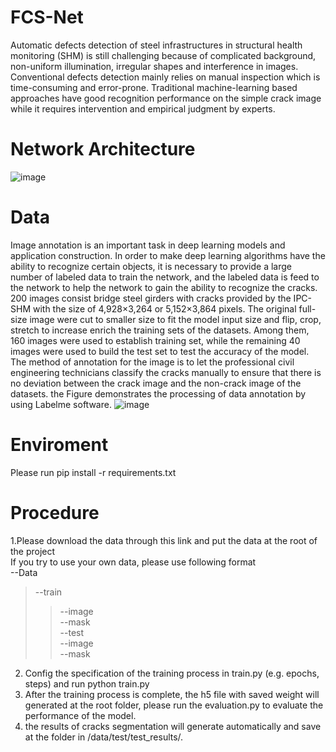# FCS-Net
Automatic defects detection of steel infrastructures in structural health monitoring (SHM) is still challenging because of complicated background, non-uniform illumination, irregular shapes and interference in images. Conventional defects detection mainly relies on manual inspection which is time-consuming and error-prone. Traditional machine-learning based approaches have good recognition performance on the simple crack image while it requires intervention and empirical judgment by experts.
# Network Architecture
![image](https://user-images.githubusercontent.com/77284145/124390189-ff7ae900-dd1c-11eb-9e7d-9963db7040a5.png)
# Data
Image annotation is an important task in deep learning models and application construction. In order to make deep learning algorithms have the ability to recognize certain objects, it is necessary to provide a large number of labeled data to train the network, and the labeled data is feed to the network to help the network to gain the ability to recognize the cracks. 200 images consist bridge steel girders with cracks provided by the IPC-SHM with the size of 4,928×3,264 or 5,152×3,864 pixels. The original full-size image were cut to smaller size to fit the model input size and flip, crop, stretch to increase enrich the training sets of the datasets. Among them, 160 images were used to establish training set, while the remaining 40 images were used to build the test set to test the accuracy of the model. The method of annotation for the image is to let the professional civil engineering technicians classify the cracks manually to ensure that there is no deviation between the crack image and the non-crack image of the datasets. the Figure demonstrates the processing of data annotation by using Labelme software.
![image](https://user-images.githubusercontent.com/77284145/124390365-d444c980-dd1d-11eb-8583-682d2c0fe6af.png)
# Enviroment
Please run pip install -r requirements.txt 
# Procedure
1.Please download the data through this link and put the data at the root of the project  
If you try to use your own data, please use following format  
 --Data  
  > --train  
   >> --image  
   >> --mask  
  > --test  
   >> --image  
   >> --mask  


2. Config the specification of the training process in train.py (e.g. epochs, steps) and run python train.py  
3. After the training process is complete, the h5 file with saved weight will generated at the root folder, please run the evaluation.py to evaluate the performance of the model.  
4. the results of cracks segmentation will generate automatically and save at the folder in /data/test/test_results/.  
